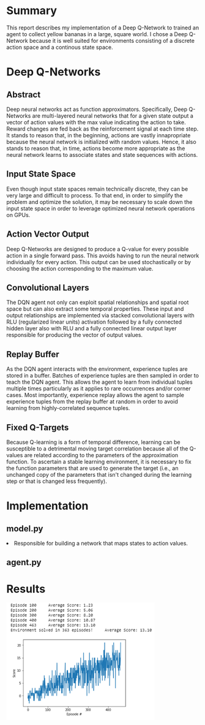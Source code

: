 <h1>Summary</h1>
This report describes my implementation of a Deep Q-Network to trained an agent to collect yellow bananas in a large, square world.  I chose a Deep Q-Network because it is well suited for environments consisting of a discrete action space and a continous state space.

<h1>Deep Q-Networks</h1>
<h2>Abstract</h2>

Deep neural networks act as function approximators.  Specifically, Deep Q-Networks are multi-layered neural networks
that for a given state output a vector of action values with the max value indicating the action to take.  Reward changes are fed back as the reinforcement signal at each time step.  It stands to reason that, in the beginning, actions are vastly innapropriate because the neural network is initialized with random values.  Hence, it also stands to reason that, in time, actions become more appropriate as the neural network learns to associate states and state sequences with actions.

<h2>Input State Space</h2>

Even though input state spaces remain technically discrete, they can be very large and difficult to process.  To that end, in order to simplify the problem and optimize the solution, it may be necessary to scale down the input state space in order to leverage optimized neural network operations on GPUs.

<h2>Action Vector Output</h2>

Deep Q-Networks are designed to produce a Q-value for every possible action in a single forward pass.  This avoids having to run the neural network individually for every action.  This output can be used stochastically or by choosing the action corresponding to the maximum value.

<h2>Convolutional Layers</h2>

The DQN agent not only can exploit spatial relationships and spatial root space but can also extract some temporal properties.  These input and output relationships are implemented via stacked convolutional layers with RLU (regularized linear units) activation followed by a fully connected hidden layer also with RLU and a fully connected linear output layer responsible for producing the vector of output values.

<h2>Replay Buffer</h2>

As the DQN agent interacts with the environment, experience tuples are stored in a buffer.  Batches of experience tuples are then sampled in order to teach the DQN agent.  This allows the agent to learn from individual tuples multiple times particularly as it applies to rare occurrences and/or corner cases.  Most importantly, experience replay allows the agent to sample experience tuples from the replay buffer at random in order to avoid learning from highly-correlated sequence tuples.

<h2>Fixed Q-Targets</h2>

Because Q-learning is a form of temporal difference, learning can be susceptible to a detrimental moving target correlation because all of the Q-values are related according to the parameters of the approximation function.  To ascertain a stable learning environment, it is necessary to fix the function parameters that are used to generate the target (i.e., an unchanged copy of the parameters that isn't changed during the learning step or that is changed less frequently).

<h1>Implementation</h1>
<h2>model.py</h2>

<li>Responsible for building a network that maps states to action values.

<h2>agent.py</h2>

<h1>Results</h1>
<img src="Results.PNG" alt = "Results" style = "float: left; margin-right: 10px;" />

